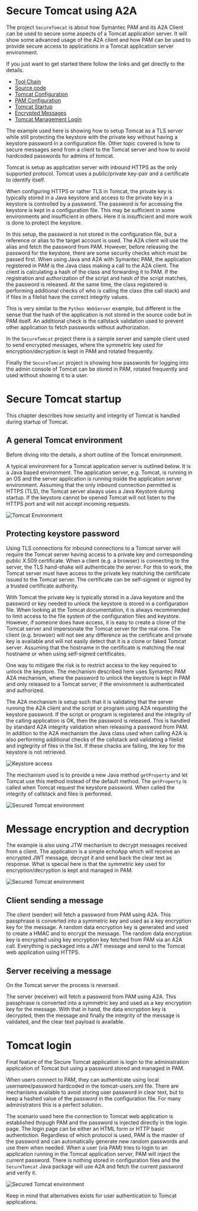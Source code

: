 # Secure Tomcat using A2A

The project `SecureTomcat` is about how Symantec PAM and its A2A Client can be used to secure some aspects of a Tomcat application server. It will show some advanced usage of the A2A client and how PAM can be used to provide secure access to applications in a Tomcat application server environment. 

If you just want to get started there follow the links and get directly to the details.

- [Tool Chain](/Docs/SecureTomcat-ToolChain.md#section-Tool-chain-and-environment)
- [Source code](/Docs/SecureTomcat-SourceCode.md)
- [Tomcat Configuration](/Docs/SecureTomcat-TomcatConfig.md#section-Configuration)
- [PAM Configuration](/Docs/SecureTomcat-PAMConfig.md)
- [Tomcat Startup](/Docs/SecureTomcat-Startup.md)
- [Encrypted Messages](/Docs/SecureTomcat-Messages.md)
- [Tomcat Management Login](/Docs/SecureTomcat-Login.md#section-Tomcat-Management-Application)


The example used here is showing how to setup Tomcat as a TLS server while still protecting the keystore with the private key without having a keystore password in a configuration file. Other topic covered is how  to secure messages send from a client to the Tomcat server and how to avoid hardcoded passwords for  admins of tomcat. 

Tomcat is setup as application server with inbound HTTPS as the only supported protocol. Tomcat uses a  public/private key-pair and a certificate to identify itself.  

When configuring HTTPS or rather TLS in Tomcat, the private key is typically stored in a Java keystore and access to the private key in a keystore is controlled by a password. The password is for accessing the keystore is kept in a configuration file. This may be sufficient in some environments and insufficient in others. Here it is insufficient and more work is done to protect the keystore. 

In this setup, the password is not stored in the configuration file, but a reference or alias to the target account is used. The A2A client will use the alias and fetch the password from PAM. However, before releasing the password for the keystore, there are some security checks which must be passed first. When using Java and A2A with Symantec PAM, the application registered in PAM is the Java class making a call to the A2A client. The client is calculating a hash of the class and forwarding it to PAM. If the registration and authorization of the script and hash of the script matches, the password is released. At the same time, the class registered is performing additional checks of who is calling the class (the call stack) and if files in a filelist have the correct integrity values. 

This is very similar to the `Python WebServer` example, but different in the sense that the hash of the application is not stored in the source code but in PAM itself. An additional check is the callstack validation used to prevent other application to fetch passwords without authorization. 

In the `SecureTomcat` project there is a sample server and sample client used to send encrypted messages, where the symmetric key used for encryption/decryption is kept in PAM and rotated frequently. 

Finally the `SecureTomcat` project is showing how passwords for logging into the admin console of Tomcat can be stored in PAM, rotated frequently and used without showing it to a user.


# Secure Tomcat startup

This chapter describes how security and integrity of Tomcat is handled during startup of Tomcat. 

## A general Tomcat environment

Before diving into the details, a short outline of the Tomcat environment.

A typical environment for a Tomcat application server is outlined below. It is a Java based environment. The application server, e.g. Tomcat, is running in an OS and the server application is running inside the application server environment. Assuming that the only inbound connection permitted is HTTPS (TLS), the Tomcat server always uses a Java Keystore during startup. If the keystore cannot be opened Tomcat will not listen to the HTTPS port and will not accept incoming requests.

![Tomcat Environment](/Docs/images/SecureTomcat-Environment-1.png)


## Protecting keystore password

Using TLS connections for inbound connections to a Tomcat server will require the Tomcat server having access to a private key and corresponding public X.509 certificate. When a client (e.g. a browser) is connecting to the server, the TLS hand-shake will authenticate the server. For this to work, the Tomcat server must have access to the private key matching the certificate issued to the Tomcat server. The certificate can be self-signed or signed by a trusted certificate authority.

With Tomcat the private key is typically stored in a Java keystore and the password or key needed to unlock the keystore is stored in a configuration file. When looking at the Tomcat documentation, it is always recommended to limit access to the file system of the configuration files and keystore. However, if someone does have access, it is easy to create a clone of the Tomcat server and impersonate the Tomcat server for the real one. The client (e.g. browser) will not see any difference as the certificate and private key is available and will not easily detect that it is a clone or faked Tomcat server. Assuming that the hostname in the certificate is matching the real hostname or when using self-signed certificates.

One way to mitigate the risk is to restrict access to the key required to unlock the keystore. The mechanism described here uses Symantec PAM A2A mechanism, where the password to unlock the keystore is kept in PAM and only released to a Tomcat server, if the environment is authenticated and authorized. 

The A2A mechanism is setup such that it is validating that the server running the A2A client and the script or program using A2A requesting the keystore password. If the script or program is registered and the integrity of the calling application is OK, then the password is released. This is handled by standard A2A integrity validation when releasing a password from PAM. In addition to the A2A mechanism  the Java class used when calling A2A is also performing additional checks of the callstack and validating a filelist and ingtegrity of files in the list. If these chacks are failing, the key for the keystore is not retrieved. 

![Keystore access](/Docs/images/SecureTomcat-KeystoreAccess.png)

The mechanism used is to provide a new Java method `getProperty` and let Tomcat use this method instead of the default method. The `getProperty` is called when Tomcat request the keystore password. When called the integrity of callstack and files is performed.

![Secured Tomcat environment](/Docs/images/SecureTomcat-Environment-2.png)

# Message encryption and decryption

The example is also using JTW mechanism to decrypt messages received from a client. The application is a simple echoApp which will receive an encrypted JWT message, decrypt it and send back the clear text as response. What is special here is that the symmetric key used for encryption/decryption is kept and managed in PAM. 

![Secured Tomcat environment](/Docs/images/SecureTomcat-Messages.png)

## Client sending a message

The client (sender) will fetch a password from PAM using A2A. This passphrase is converted into a symmetric key and used as a key encryption key for the message. A random data encryption key is generated and used to create a HMAC and to encrypt the message. The random data encryption key is encrypted using key encryption key fetched from PAM via an A2A call. Everything is packaged into a JWT message and send to the Tomcat web application using HTTPS.

## Server receiving a message

On the Tomcat server the process is reversed. 

The server (receiver) will fetch a password from PAM using A2A. This passphrase is converted into a symmetric key and used as a key encryption key for the message. With that in hand, the data encryption key is decrypted, then the message and finally the integrity of the message is validated, and the clear text payload is available.


# Tomcat login

Final feature of the Secure Tomcat application is login to the administration application of Tomcat but using a password stored and managed in PAM. 

When users connect to PAM, they can authenticate using local username/password hardcoded in the tomcat-users.xml file. There are mechanisms available to avoid storing user password in clear text, but to keep a hashed value of the password in the configuration file. For many administrators this is a perfect solution. 

The scenario used here the connection to Tomcat web application is established thrpugh PAM and the password is injected directly in the login page. The login page can be either an HTML form or HTTP basic authentiction. Regardless of which protocol is used, PAM is the master of the password and can automatically generate new random passwords and use them when needed. When a user (via PAM) tries to login to an application running in the Tomcat application server, PAM will inject the current password. There is nothing stored in configuration files and the `SecureTomcat` Java package will use A2A and fetch the current password and verify it.

![Secured Tomcat environment](/Docs/images/SecureTomcat-Login.png)

Keep in mind that alternatives exists for user authentication to Tomcat applications.

